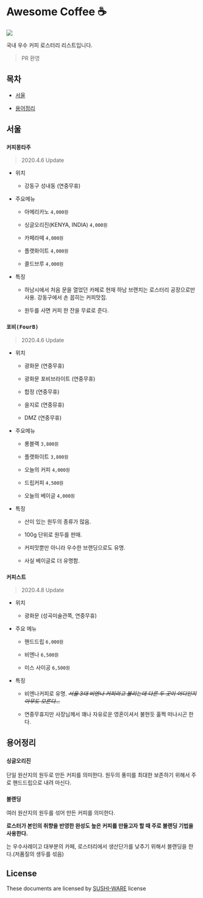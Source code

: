 # Awesome Coffee ☕️

<a href="https://hits.seeyoufarm.com"/>
    <img src="https://hits.seeyoufarm.com/api/count/incr/badge.svg?url=https%3A%2F%2Fgithub.com%2Fkwoncharles%2Fawesome-coffee"/>
</a>

국내 우수 커피 로스터리 리스트입니다.


> PR 환영

## 목차

- [서울](#서울)

- [용어정리](#용어정리)


## 서울

### `커피몽타주`

> 2020.4.6 Update

- 위치

  - 강동구 성내동 (연중무휴)

- 주요메뉴

  - 아메리카노 `4,000원`

  - 싱글오리진(KENYA, INDIA) `4,000원`

  - 카페라떼 `4,000원`

  - 플랫화이트 `4,000원`

  - 콜드브루 `4,000원`

- 특징

  - 하남시에서 처음 문을 열었던 카페로 현재 하남 브랜치는 로스터리 공장으로만 사용. 강동구에서 손 꼽히는 커피맛집.
  
  - 원두를 사면 커피 한 잔을 무료로 준다.

### `포비(FourB)`

> 2020.4.6 Update

- 위치

  - 광화문 (연중무휴)

  - 광화문 포비브라이트 (연중무휴)

  - 합정 (연중무휴)

  - 을지로 (연중뮤휴)

  - DMZ (연중무휴)

- 주요메뉴

  - 롱블랙 `3,800원`

  - 플랫화이트 `3,800원`

  - 오늘의 커피 `4,000원`

  - 드립커피 `4,500원`

  - 오늘의 베이글 `4,000원`

- 특징

  - 산미 있는 원두의 종류가 많음.

  - 100g 단위로 원두를 판매.

  - 커피맛뿐만 아니라 우수한 브랜딩으로도 유명.

  - 사실 베이글로 더 유명함.

### `커피스트`

> 2020.4.8 Update

- 위치

  - 광화문 (성곡미술관쪽, 연중무휴)

- 주요 메뉴

  - 핸드드립 `6,000원`

  - 비엔나 `6,500원`

  - 미스 사이공 `6,500원`

- 특징

  - 비엔나커피로 유명. <del>*서울 3대 비엔나 커피라고 불리는데 다른 두 곳이 어디인지 아무도 모른다...*</del>

  - 연중무휴지만 사장님께서 꽤나 자유로운 영혼이셔서 불현듯 훌쩍 떠나시곤 한다.


## 용어정리

### `싱글오리진`
  
단일 원산지의 원두로 만든 커피를 의미한다. 원두의 풍미를 최대한 보존하기 위해서 주로 핸드드립으로 내려 마신다.

### `블랜딩`

여러 원산지의 원두를 섞어 만든 커피를 의미한다.

**로스터가 본인의 취향을 반영한 완성도 높은 커피를 만들고자 할 때 주로 블랜딩 기법을 사용한다.**

는 우수사례이고 대부분의 카페, 로스터리에서 생산단가를 낮추기 위해서 블랜딩을 한다.(저품질의 생두를 섞음)

## License

These documents are licensed by [SUSHI-WARE](https://github.com/MakeNowJust/sushi-ware) license